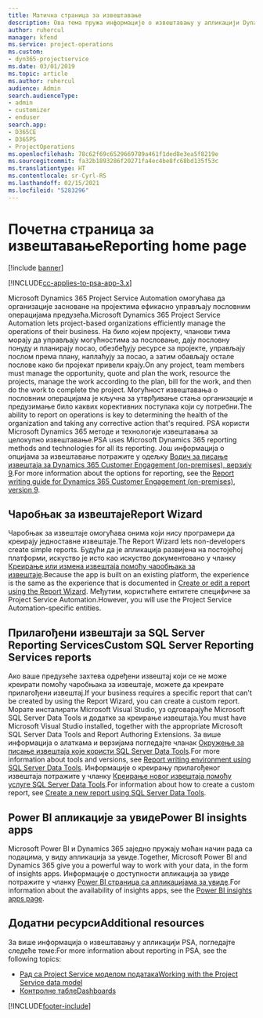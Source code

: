 ```yaml
---
title: Матична страница за извештавање
description: Ова тема пружа информације о извештавању у апликацији Dynamics 365 Project Service Automation.
author: ruhercul
manager: kfend
ms.service: project-operations
ms.custom:
- dyn365-projectservice
ms.date: 03/01/2019
ms.topic: article
ms.author: ruhercul
audience: Admin
search.audienceType:
- admin
- customizer
- enduser
search.app:
- D365CE
- D365PS
- ProjectOperations
ms.openlocfilehash: 78c62f69c6529669789a461f1ded8e3ea5f8219e
ms.sourcegitcommit: fa32b1893286f20271fa4ec4be8fc68bd135f53c
ms.translationtype: HT
ms.contentlocale: sr-Cyrl-RS
ms.lasthandoff: 02/15/2021
ms.locfileid: "5283296"
---
```

# <a name="reporting-home-page"></a><span data-ttu-id="4b703-103">Почетна страница за извештавање</span><span class="sxs-lookup"><span data-stu-id="4b703-103">Reporting home page</span></span>

[!include [banner](../includes/psa-now-project-operations.md)]

[!INCLUDE[cc-applies-to-psa-app-3.x](../includes/cc-applies-to-psa-app-3x.md)]

<span data-ttu-id="4b703-104">Microsoft Dynamics 365 Project Service Automation омогућава да организације засноване на пројектима ефикасно управљају пословним операцијама предузећа.</span><span class="sxs-lookup"><span data-stu-id="4b703-104">Microsoft Dynamics 365 Project Service Automation lets project-based organizations efficiently manage the operations of their business.</span></span> <span data-ttu-id="4b703-105">На било којем пројекту, чланови тима морају да управљају могућностима за пословање, дају пословну понуду и планирају посао, обезбеђују ресурсе за пројекте, управљају послом према плану, наплаћују за посао, а затим обављају остале послове како би пројекат привели крају.</span><span class="sxs-lookup"><span data-stu-id="4b703-105">On any project, team members must manage the opportunity, quote and plan the work, resource the projects, manage the work according to the plan, bill for the work, and then do the work to complete the project.</span></span> <span data-ttu-id="4b703-106">Могућност извештавања о пословним операцијама је кључна за утврђивање стања организације и предузимање било каквих корективних поступака који су потребни.</span><span class="sxs-lookup"><span data-stu-id="4b703-106">The ability to report on operations is key to determining the health of the organization and taking any corrective action that's required.</span></span> <span data-ttu-id="4b703-107">PSA користи Microsoft Dynamics 365 методе и технологије извештавања за целокупно извештавање.</span><span class="sxs-lookup"><span data-stu-id="4b703-107">PSA uses Microsoft Dynamics 365 reporting methods and technologies for all its reporting.</span></span> <span data-ttu-id="4b703-108">Још информација о опцијама за извештавање потражите у одељку [Водич за писање извештаја за Dynamics 365 Customer Engagement (on-premises), верзију 9](https://docs.microsoft.com/dynamics365/customerengagement/on-premises/analytics/reporting-analytics-with-dynamics-365).</span><span class="sxs-lookup"><span data-stu-id="4b703-108">For more information about the options for reporting, see the [Report writing guide for Dynamics 365 Customer Engagement (on-premises), version 9](https://docs.microsoft.com/dynamics365/customerengagement/on-premises/analytics/reporting-analytics-with-dynamics-365).</span></span>

## <a name="report-wizard"></a><span data-ttu-id="4b703-109">Чаробњак за извештаје</span><span class="sxs-lookup"><span data-stu-id="4b703-109">Report Wizard</span></span>

<span data-ttu-id="4b703-110">Чаробњак за извештаје омогућава онима који нису програмери да креирају једноставне извештаје.</span><span class="sxs-lookup"><span data-stu-id="4b703-110">The Report Wizard lets non-developers create simple reports.</span></span> <span data-ttu-id="4b703-111">Будући да је апликација развијена на постојећој платформи, искуство је исто као искуство документовано у чланку [Креирање или измена извештаја помоћу чаробњака за извештаје](https://docs.microsoft.com/dynamics365/customerengagement/on-premises/basics/create-edit-copy-report-wizard).</span><span class="sxs-lookup"><span data-stu-id="4b703-111">Because the app is built on an existing platform, the experience is the same as the experience that is documented in [Create or edit a report using the Report Wizard](https://docs.microsoft.com/dynamics365/customerengagement/on-premises/basics/create-edit-copy-report-wizard).</span></span> <span data-ttu-id="4b703-112">Међутим, користићете ентитете специфичне за Project Service Automation.</span><span class="sxs-lookup"><span data-stu-id="4b703-112">However, you will use the Project Service Automation-specific entities.</span></span>

## <a name="custom-sql-server-reporting-services-reports"></a><span data-ttu-id="4b703-113">Прилагођени извештаји за SQL Server Reporting Services</span><span class="sxs-lookup"><span data-stu-id="4b703-113">Custom SQL Server Reporting Services reports</span></span>

<span data-ttu-id="4b703-114">Ако ваше предузеће захтева одређени извештај који се не може креирати помоћу чаробњака за извештаје, можете да креирате прилагођени извештај.</span><span class="sxs-lookup"><span data-stu-id="4b703-114">If your business requires a specific report that can't be created by using the Report Wizard, you can create a custom report.</span></span> <span data-ttu-id="4b703-115">Морате инсталирати Microsoft Visual Studio, уз одговарајуће Microsoft SQL Server Data Tools и додатке за креирање извештаја.</span><span class="sxs-lookup"><span data-stu-id="4b703-115">You must have Microsoft Visual Studio installed, together with the appropriate Microsoft SQL Server Data Tools and Report Authoring Extensions.</span></span> <span data-ttu-id="4b703-116">За више информација о алаткама и верзијама погледајте чланак [Окружење за писање извештаја које користи SQL Server Data Tools](https://docs.microsoft.com/dynamics365/customerengagement/on-premises/analytics/report-writing-environment-using-sql-server-data-tools).</span><span class="sxs-lookup"><span data-stu-id="4b703-116">For more information about tools and versions, see [Report writing environment using SQL Server Data Tools](https://docs.microsoft.com/dynamics365/customerengagement/on-premises/analytics/report-writing-environment-using-sql-server-data-tools).</span></span> <span data-ttu-id="4b703-117">Информације о креирању прилагођеног извештаја потражите у чланку [Креирање новог извештаја помоћу услуге SQL Server Data Tools](https://docs.microsoft.com/dynamics365/customerengagement/on-premises/analytics/create-a-new-report-using-sql-server-data-tools).</span><span class="sxs-lookup"><span data-stu-id="4b703-117">For information about how to create a custom report, see [Create a new report using SQL Server Data Tools](https://docs.microsoft.com/dynamics365/customerengagement/on-premises/analytics/create-a-new-report-using-sql-server-data-tools).</span></span>

## <a name="power-bi-insights-apps"></a><span data-ttu-id="4b703-118">Power BI апликације за увиде</span><span class="sxs-lookup"><span data-stu-id="4b703-118">Power BI insights apps</span></span>

<span data-ttu-id="4b703-119">Microsoft Power BI и Dynamics 365 заједно пружају моћан начин рада са подацима, у виду апликација за увиде.</span><span class="sxs-lookup"><span data-stu-id="4b703-119">Together, Microsoft Power BI and Dynamics 365 give you a powerful way to work with your data, in the form of insights apps.</span></span> <span data-ttu-id="4b703-120">Информације о доступности апликација за увиде потражите у чланку [Power BI страница са апликацијама за увиде](https://powerbi.microsoft.com/power-bi-insights-apps/).</span><span class="sxs-lookup"><span data-stu-id="4b703-120">For information about the availability of insights apps, see the [Power BI insights apps page](https://powerbi.microsoft.com/power-bi-insights-apps/).</span></span>


## <a name="additional-resources"></a><span data-ttu-id="4b703-121">Додатни ресурси</span><span class="sxs-lookup"><span data-stu-id="4b703-121">Additional resources</span></span>
<span data-ttu-id="4b703-122">За више информација о извештавању у апликацији PSA, погледајте следеће теме:</span><span class="sxs-lookup"><span data-stu-id="4b703-122">For more information about reporting in PSA, see the following topics:</span></span>

- [<span data-ttu-id="4b703-123">Рад са Project Service моделом података</span><span class="sxs-lookup"><span data-stu-id="4b703-123">Working with the Project Service data model</span></span>](reports-working-project-service-data-model.md)
- [<span data-ttu-id="4b703-124">Контролне табле</span><span class="sxs-lookup"><span data-stu-id="4b703-124">Dashboards</span></span>](reports-dashboards.md)



[!INCLUDE[footer-include](../includes/footer-banner.md)]